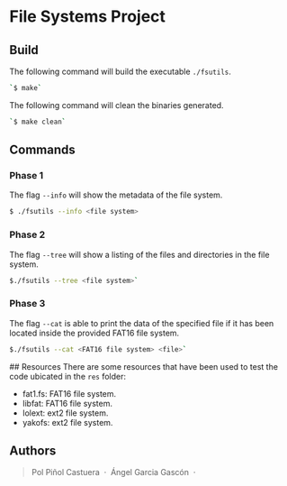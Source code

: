 # File Systems Project

## Build
The following command will build the executable `./fsutils`.
```bash
`$ make`
```

The following command will clean the binaries generated.
```bash
`$ make clean`
```

## Commands
### Phase 1
The flag `--info` will show the metadata of the file system.
```bash
$ ./fsutils --info <file system>
```
### Phase 2
The flag `--tree` will show a listing of the files and directories in the file system.
```bash
$./fsutils --tree <file system>`
```

### Phase 3
The flag `--cat` is able to print the data of the specified file if it has been located inside the provided FAT16 file system.
```bash
$./fsutils --cat <FAT16 file system> <file>`
```

## Resources
There are some resources that have been used to test the code ubicated in the `res` folder:
- fat1.fs: FAT16 file system.
- libfat: FAT16 file system.
- lolext: ext2 file system.
- yakofs: ext2 file system.

## Authors
> Pol Piñol Castuera &nbsp;&middot;&nbsp;
> Ángel Garcia Gascón &nbsp;&middot;&nbsp;